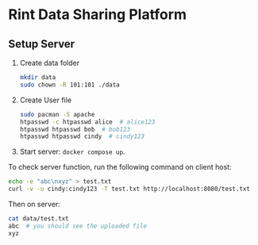 # Rint Data Sharing Platform

## Setup Server

1. Create data folder
    ```sh
    mkdir data
    sudo chown -R 101:101 ./data
    ```

1. Create User file
    ```sh
    sudo pacman -S apache
    htpasswd -c htpasswd alice  # alice123
    htpasswd htpasswd bob  # bob123
    htpasswd htpasswd cindy  # cindy123
    ```

1. Start server: `docker compose up`.

To check server function, run the following command on client host:
```sh
echo -e "abc\nxyz" > test.txt
curl -v -u cindy:cindy123 -T test.txt http://localhost:8080/test.txt
```

Then on server:
```sh
cat data/test.txt
abc  # you should see the uploaded file
xyz
```
